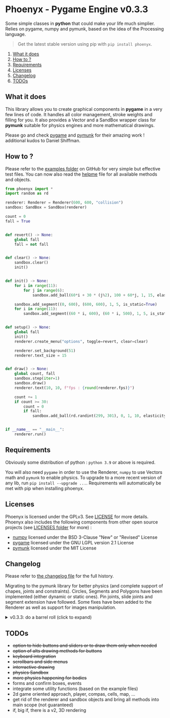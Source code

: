# Phoenyx - Pygame Engine v0.3.3

Some simple classes in **python** that could make your life much simplier. Relies on pygame, numpy and pymunk, based on the idea of the Processing language.

> Get the latest stable version using pip with ``pip install phoenyx``.

1. [What it does](#what-it-does)
2. [How to ?](#how-to-)
3. [Requirements](#requirements)
4. [Licenses](#licenses)
5. [Changelog](#changelog)
6. [TODOs](#todos)

## What it does

This library allows you to create graphical components in **pygame** in a very few lines of code. It handles all color management, stroke weights and filling for you. It also provides a Vector and a SandBox wrapper class for **pymunk** suitable for physics engines and more mathematical drawings.

Please go and check [pygame](https://github.com/pygame/pygame.git) and [pymunk](https://github.com/viblo/pymunk.git) for their amazing work ! additional kudos to Daniel Shiffman.

## How to ?

Please refer to the [examples folder](examples/) on GitHub for very simple but effective test files. You can now also read the [helpme](helpme.md) file for all available methods and objects.

```py
from phoenyx import *
import random as rd

renderer: Renderer = Renderer(600, 600, "collision")
sandbox: SandBox = SandBox(renderer)

count = 0
fall = True


def revert() -> None:
    global fall
    fall = not fall


def clear() -> None:
    sandbox.clear()
    init()


def init() -> None:
    for i in range(11):
        for j in range(6):
            sandbox.add_ball(60*i + 30 * (j%2), 100 + 60*j, 1, 15, elasticity=.99, is_static=True)

    sandbox.add_segment((0, 600), (600, 600), 1, 5, is_static=True)
    for i in range(11):
        sandbox.add_segment((60 * i, 600), (60 * i, 500), 1, 5, is_static=True)


def setup() -> None:
    global fall
    init()
    renderer.create_menu("options", toggle=revert, clear=clear)

    renderer.set_background(51)
    renderer.text_size = 15


def draw() -> None:
    global count, fall
    sandbox.step(iter=1)
    sandbox.draw()
    renderer.text(10, 10, f"fps : {round(renderer.fps)}")

    count += 1
    if count >= 30:
        count = 0
        if fall:
            sandbox.add_ball(rd.randint(299, 301), 0, 1, 10, elasticity=.8)


if __name__ == "__main__":
    renderer.run()

```

## Requirements

Obviously some distribution of python : ``python 3.9`` or above is required.

You will also need ``pygame`` in order to use the Renderer, ``numpy`` to use Vectors math and ``pymunk`` to enable physics. To upgrade to a more recent version of any lib, run ``pip install --upgrade ...``. Requirements will automatically be met with pip when installing phoenyx.

## Licenses

Phoenyx is licensed under the GPLv3. See [LICENSE](LICENSE.txt) for more details. Phoenyx also includes the following components from other open source projects (see [LICENSES folder](LICENSES/) for more) :

* [numpy](https://numpy.org/) licensed under the BSD 3-Clause "New" or "Revised" License
* [pygame](https://www.pygame.org/) licensed under the GNU LGPL version 2.1 License
* [pymunk](http://www.pymunk.org/) licensed under the MIT License

## Changelog

Please refer to [the changelog file](changelog.md) for the full history.

Migrating to the pymunk library for better physics (and complete support of chapes, joints and constraints). Circles, Segments and Polygons have been implemented (either dynamic or static ones). Pin joints, slide joints and segment extension have followed. Some fixes have been added to the Renderer as well as support for images manipulation.

<details>
    <summary> v0.3.3: do a barrel roll (click to expand) </summary>

* you can get rid of a SandBox shape if you want to
* new methods for the Renderer to handle images and font changes
* new ScrollBar thing (type ``help(phoenyx.ScrollBar)`` to learn more)
* ScrollBar affects the Renderer view field of the main window
* actual animation for the ScrollBar item
* huge typo and format fix accross the entire repo (pray for the reorganisation)
* somehow reorganisation worked around pymunk errors when closing main window
* new method to handle the Renderer pixel array
* new example file, water ripple (f slow)

</details>

## TODOs

* ~~option to hide buttons and sliders or to draw them only when needed~~
* ~~option of alts drawing methods for buttons~~
* ~~keyboard integration~~
* ~~scrollbars and side menus~~
* ~~interractive drawing~~
* ~~physics Sandbox~~
* ~~more physics happening for bodies~~
* forms and confirm boxes, events
* integrate some utility functions (based on the example files)
* 2d game oriented approach, player, compas, cells, map, ...
* get rid of the renderer and sandbox objects and bring all methods into main scope (not guaranteed)
* if, big if, there is a v2, 3D rendering

